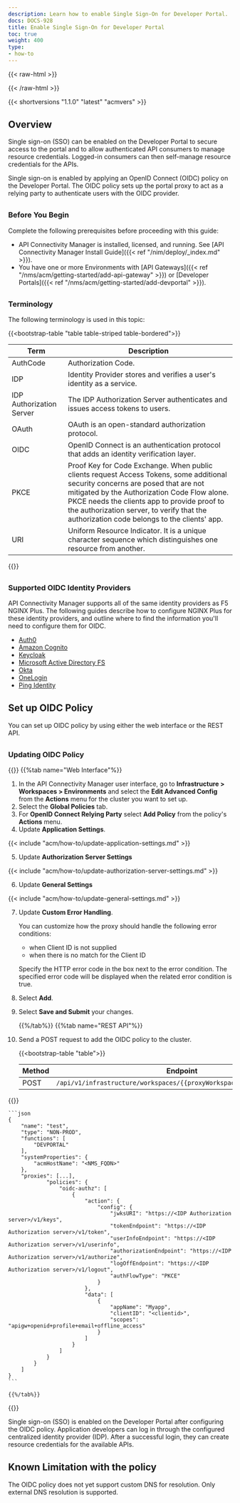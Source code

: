 ```yaml
---
description: Learn how to enable Single Sign-On for Developer Portal.
docs: DOCS-928
title: Enable Single Sign-On for Developer Portal
toc: true
weight: 400
type:
- how-to
---
```


{{< raw-html >}}
<style>
    h2 {
        margin-top: 30px;
    }
    h3 {
        margin-top: 30px;
    }
    h4 {
        font-weight: bold;
        margin-top: 30px;
    }
    hr {
        margin-top: 40px; margin-bottom: 40px;
    }

</style>
{{< /raw-html >}}

{{< shortversions "1.1.0" "latest" "acmvers" >}}

## Overview

Single sign-on (SSO) can be enabled on the Developer Portal to secure access to the portal and to allow authenticated API consumers to manage resource credentials. Logged-in consumers can then self-manage resource credentials for the APIs.

Single sign-on is enabled by applying an OpenID Connect (OIDC) policy on the Developer Portal. The OIDC policy sets up the portal proxy to act as a relying party to authenticate users with the OIDC provider.

### Before You Begin

Complete the following prerequisites before proceeding with this guide:

- API Connectivity Manager is installed, licensed, and running. See [API Connectivity Manager Install Guide]({{< ref "/nim/deploy/_index.md" >}}).
- You have one or more Environments with [API Gateways]({{< ref "/nms/acm/getting-started/add-api-gateway" >}}) or [Developer Portals]({{< ref "/nms/acm/getting-started/add-devportal" >}}).

### Terminology

The following terminology is used in this topic:

{{<bootstrap-table "table table-striped table-bordered">}}

| Term                     | Description                                                                                                                                                                                                                                                                                                                  |
|--------------------------|------------------------------------------------------------------------------------------------------------------------------------------------------------------------------------------------------------------------------------------------------------------------------------------------------------------------------|
| AuthCode                 | Authorization Code.                                                                                                                                                                                                                                                                                                          |
| IDP                      | Identity Provider stores and verifies a user's identity as a service.                                                                                                                                                                                                                                                        |
| IDP Authorization Server | The IDP Authorization Server authenticates and issues access tokens to users.                                                                                                                                                                                                                                                |
| OAuth                    | OAuth is an open-standard authorization protocol.                                                                                                                                                                                                                                                                            |
| OIDC                     | OpenID Connect is an authentication protocol that adds an identity verification layer.                                                                                                                                                                                                                                       |
| PKCE                     | Proof Key for Code Exchange. When public clients request Access Tokens, some additional security concerns are posed that are not mitigated by the Authorization Code Flow alone. PKCE needs the clients app to provide proof to the authorization server, to verify that the authorization code belongs to the clients' app. |
| URI                      | Uniform Resource Indicator. It is a unique character sequence which distinguishes one resource from another.                                                                                                                                                                                                                 |

{{</bootstrap-table>}}

### Supported OIDC Identity Providers

API Connectivity Manager supports all of the same identity providers as F5 NGINX Plus. The following guides describe how to configure NGINX Plus for these identity providers, and outline where to find the information you'll need to configure them for OIDC.

- [Auth0](/nginx/deployment-guides/single-sign-on/auth0/)
- [Amazon Cognito](/nginx/deployment-guides/single-sign-on/cognito)
- [Keycloak](/nginx/deployment-guides/single-sign-on/keycloak)
- [Microsoft Active Directory FS](/nginx/deployment-guides/single-sign-on/active-directory-federation-services)
- [Okta](/nginx/deployment-guides/single-sign-on/okta)
- [OneLogin](/nginx/deployment-guides/single-sign-on/onelogin)
- [Ping Identity](/nginx/deployment-guides/single-sign-on/ping-identity)

## Set up OIDC Policy

You can set up OIDC policy by using either the web interface or the REST API.

### Updating OIDC Policy

{{<tabs name="Setup_OIDC_Policy">}}
    {{%tab name="Web Interface"%}}

1. In the API Connectivity Manager user interface, go to **Infrastructure > Workspaces > Environments** and select the **Edit Advanced Config** from the **Actions** menu for the cluster you want to set up.
2. Select the **Global Policies** tab.
3. For **OpenID Connect Relying Party** select **Add Policy** from the policy's **Actions** menu.
4. Update **Application Settings**.

{{< include "acm/how-to/update-application-settings.md" >}}

5. Update **Authorization Server Settings**

{{< include "acm/how-to/update-authorization-server-settings.md" >}}

6. Update **General Settings**

{{< include "acm/how-to/update-general-settings.md" >}}

7. Update **Custom Error Handling**.

   You can customize how the proxy should handle the following error conditions:

   - when Client ID is not supplied
   - when there is no match for the Client ID

   Specify the HTTP error code in the box next to the error condition. The specified error code will be displayed when the related error condition is true.

8. Select **Add**.
9. Select **Save and Submit** your changes.

    {{%/tab%}}
    {{%tab name="REST API"%}}

1. Send a POST request to add the OIDC policy to the cluster.


   {{<bootstrap-table "table">}}

   | Method      | Endpoint |
   |-------------|----------|
   | POST | `/api/v1/infrastructure/workspaces/{{proxyWorkspaceName}}/environments`|



 {{</bootstrap-table>}}


    ```json
    {
        "name": "test",
        "type": "NON-PROD",
        "functions": [
            "DEVPORTAL"
        ],
        "systemProperties": {
            "acmHostName": "<NMS_FQDN>"
        },
        "proxies": [...],
                "policies": {
                    "oidc-authz": [
                        {
                            "action": {
                                "config": {
                                    "jwksURI": "https://<IDP Authorization server>/v1/keys",
                                    "tokenEndpoint": "https://<IDP Authorization server>/v1/token",
                                    "userInfoEndpoint": "https://<IDP Authorization server>/v1/userinfo",
                                    "authorizationEndpoint": "https://<IDP Authorization server>/v1/authorize",
                                    "logOffEndpoint": "https://<IDP Authorization server>/v1/logout",
                                    "authFlowType": "PKCE"
                                }
                            },
                            "data": [
                                {
                                    "appName": "Myapp",
                                    "clientID": "<clientid>",
                                    "scopes": "apigw+openid+profile+email+offline_access"
                                }
                            ]
                        }
                    ]
                }
            }
        ]
    }
    ```

    {{%/tab%}}
{{</tabs>}}

Single sign-on (SSO) is enabled on the Developer Portal after configuring the OIDC policy. Application developers can log in through the configured centralized identity provider (IDP). After a successful login, they can create resource credentials for the available APIs.

## Known Limitation with the policy

The OIDC policy does not yet support custom DNS for resolution. Only external DNS resolution is supported.
